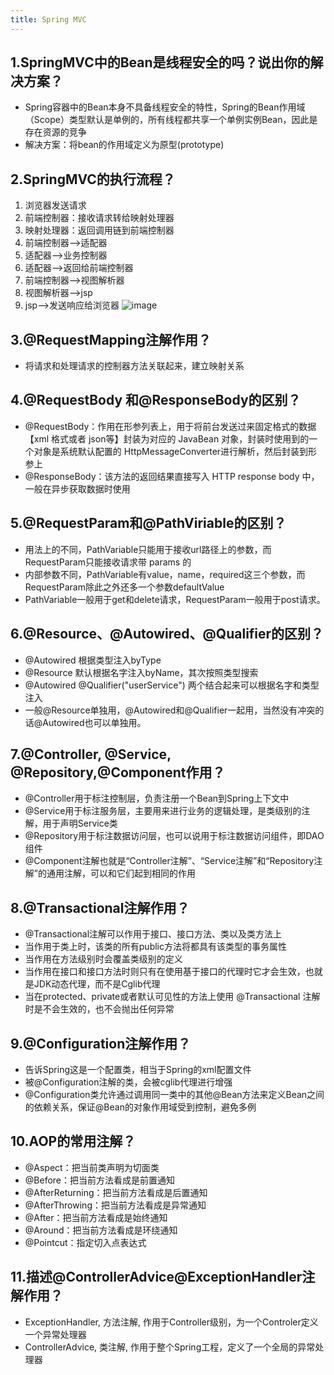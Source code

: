 ```yaml
---
title: Spring MVC
---
```

## 1.SpringMVC中的Bean是线程安全的吗？说出你的解决方案？
  - Spring容器中的Bean本身不具备线程安全的特性，Spring的Bean作用域（Scope）类型默认是单例的，所有线程都共享一个单例实例Bean，因此是存在资源的竞争
  - 解决方案：将bean的作用域定义为原型(prototype)

## 2.SpringMVC的执行流程？
  1. 浏览器发送请求
  2. 前端控制器：接收请求转给映射处理器
  3. 映射处理器：返回调用链到前端控制器
  4. 前端控制器-->适配器
  5. 适配器-->业务控制器
  6. 适配器-->返回给前端控制器
  7. 前端控制器-->视图解析器
  8. 视图解析器-->jsp
  9. jsp-->发送响应给浏览器
  ![image](https://img2023.cnblogs.com/blog/2968215/202212/2968215-20221221092000362-295611363.png)

  
## 3.@RequestMapping注解作用？
  - 将请求和处理请求的控制器方法关联起来，建立映射关系

## 4.@RequestBody 和@ResponseBody的区别？
  - @RequestBody：作用在形参列表上，用于将前台发送过来固定格式的数据【xml 格式或者 json等】封装为对应的 JavaBean 对象，封装时使用到的一个对象是系统默认配置的 HttpMessageConverter进行解析，然后封装到形参上
  - @ResponseBody：该方法的返回结果直接写入 HTTP response body 中，一般在异步获取数据时使用

## 5.@RequestParam和@PathViriable的区别？
  - 用法上的不同，PathVariable只能用于接收url路径上的参数，而RequestParam只能接收请求带 params 的 
  - 内部参数不同，PathVariable有value，name，required这三个参数，而RequestParam除此之外还多一个参数defaultValue 
  - PathVariable一般用于get和delete请求，RequestParam一般用于post请求。

## 6.@Resource、@Autowired、@Qualifier的区别？
  - @Autowired 根据类型注入byType 
  - @Resource 默认根据名字注入byName，其次按照类型搜索 
  - @Autowired @Qualifier("userService") 两个结合起来可以根据名字和类型注入
  - 一般@Resource单独用，@Autowired和@Qualifier一起用，当然没有冲突的话@Autowired也可以单独用。

## 7.@Controller, @Service, @Repository,@Component作用？
  - @Controller用于标注控制层，负责注册一个Bean到Spring上下文中
  - @Service用于标注服务层，主要用来进行业务的逻辑处理，是类级别的注解，用于声明Service类
  - @Repository用于标注数据访问层，也可以说用于标注数据访问组件，即DAO组件
  - @Component注解也就是“Controller注解”、“Service注解”和“Repository注解”的通用注解，可以和它们起到相同的作用

## 8.@Transactional注解作用？
  - @Transactional注解可以作用于接口、接口方法、类以及类方法上 
  - 当作用于类上时，该类的所有public方法将都具有该类型的事务属性 
  - 当作用在方法级别时会覆盖类级别的定义 
  - 当作用在接口和接口方法时则只有在使用基于接口的代理时它才会生效，也就是JDK动态代理，而不是Cglib代理 
  - 当在protected、private或者默认可见性的方法上使用 @Transactional 注解时是不会生效的，也不会抛出任何异常

## 9.@Configuration注解作用？
  - 告诉Spring这是一个配置类，相当于Spring的xml配置文件 
  - 被@Configuration注解的类，会被cglib代理进行增强 
  - @Configuration类允许通过调用同一类中的其他@Bean方法来定义Bean之间的依赖关系，保证@Bean的对象作用域受到控制，避免多例

## 10.AOP的常用注解？
  - @Aspect：把当前类声明为切面类
  - @Before：把当前方法看成是前置通知
  - @AfterReturning：把当前方法看成是后置通知
  - @AfterThrowing：把当前方法看成是异常通知
  - @After：把当前方法看成是始终通知
  - @Around：把当前方法看成是环绕通知
  - @Pointcut：指定切入点表达式

## 11.描述@ControllerAdvice@ExceptionHandler注解作用？
  - ExceptionHandler, 方法注解, 作用于Controller级别，为一个Controler定义一个异常处理器
  - ControllerAdvice, 类注解, 作用于整个Spring工程，定义了一个全局的异常处理器
